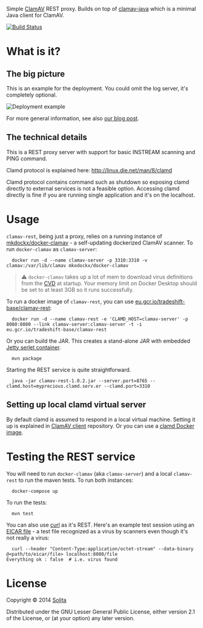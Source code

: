 Simple [ClamAV](http://www.clamav.net/) REST proxy. Builds on top of [clamav-java](https://github.com/solita/clamav-java) which is a minimal Java client for ClamAV.

[![Build Status](https://travis-ci.org/solita/clamav-rest.svg?branch=master)](https://travis-ci.org/solita/clamav-rest)

# What is it?

## The big picture

This is an example for the deployment. You could omit the log server, it's completely optional.

![Deployment example](img/virusscanner-deployment.png)

For more general information, see also [our blog post](http://dev.solita.fi/2015/06/02/rest-virusscan.html).

## The technical details

This is a REST proxy server with support for basic INSTREAM scanning and PING command. 

Clamd protocol is explained here:
http://linux.die.net/man/8/clamd

Clamd protocol contains command such as shutdown so exposing clamd directly to external services is not a feasible option. Accessing clamd directly is fine if you are running single application and it's on the localhost. 

# Usage

`clamav-rest`, being just a proxy, relies on a running instance of [mkdockx/docker-clamav](https://hub.docker.com/r/mkodockx/docker-clamav) - a self-updating dockerized ClamAV scanner.
To run `docker-clamav` as `clamav-server`:
```
  docker run -d --name clamav-server -p 3310:3310 -v clamav:/var/lib/clamav mkodockx/docker-clamav
```
> :warning: `docker-clamav` takes up a lot of mem to download virus definitions from the [CVD](https://www.clamav.net/documents/clamav-virus-database-faq) at startup. Your memory limit on Docker Desktop should be set to at least 3GB so it runs successfully.

To run a docker image of `clamav-rest`, you can use [eu.gcr.io/tradeshift-base/clamav-rest](https://console.cloud.google.com/gcr/images/tradeshift-base/EU/clamav-rest):
```
  docker run -d --name clamav-rest -e 'CLAMD_HOST=clamav-server' -p 8080:8080 --link clamav-server:clamav-server -t -i eu.gcr.io/tradeshift-base/clamav-rest
```

Or you can build the JAR. This creates a stand-alone JAR with embedded [Jetty serlet container](http://www.eclipse.org/jetty/).

```
  mvn package
```

Starting the REST service is quite straightforward.

```
  java -jar clamav-rest-1.0.2.jar --server.port=8765 --clamd.host=myprecious.clamd.serv.er --clamd.port=3310
```

## Setting up local clamd virtual server

By default clamd is assumed to respond in a local virtual machine. Setting it up is explained in
[ClamAV client](https://github.com/solita/clamav-java) repository. Or you can use a [clamd Docker image](https://hub.docker.com/r/mkodockx/docker-clamav).

# Testing the REST service

You will need to run `docker-clamav` (aka `clamav-server`) and a local `clamav-rest` to run the maven tests.
To run both instances:
```
  docker-compose up
```

To run the tests:
```
  mvn test
```

You can also use [curl](http://curl.haxx.se/) as it's REST.
Here's an example test session using an [EICAR file](http://www.eicar.org/86-0-Intended-use.html) - a test file recognized as a virus by scanners even though it's not really a virus:

```
  curl --header "Content-Type:application/octet-stream" --data-binary @<path/to/eicar/file> localhost:8080/file
Everything ok : false  # i.e. virus found
```

# License

Copyright © 2014 [Solita](http://www.solita.fi)

Distributed under the GNU Lesser General Public License, either version 2.1 of the License, or 
(at your option) any later version.


